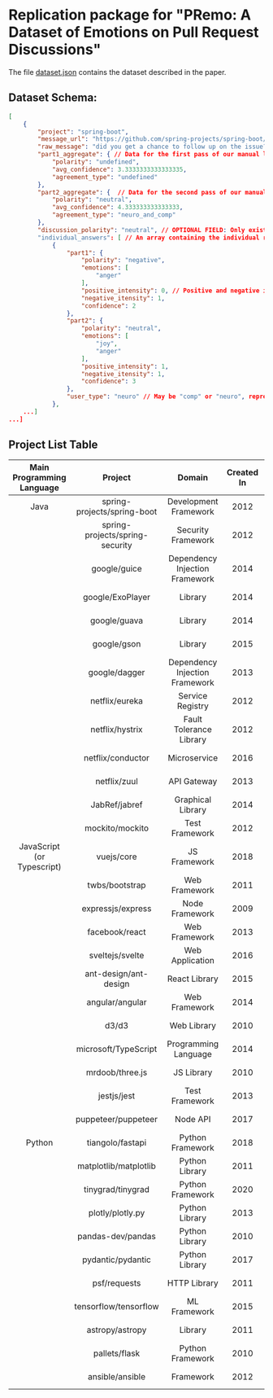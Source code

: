 # Replication package for "PRemo: A Dataset of Emotions on Pull Request Discussions"

The file [dataset.json](dataset.json) contains the dataset described in the paper.

## Dataset Schema:

```json
[
    {
        "project": "spring-boot",
        "message_url": "https://github.com/spring-projects/spring-boot/pull/21658#issuecomment-660726475",
        "raw_message": "did you get a chance to follow up on the issue? If not, I can take a look in the next 24hrs.",
        "part1_aggregate": { // Data for the first pass of our manual labeling, where the evaluators only had the text of the message.
            "polarity": "undefined",
            "avg_confidence": 3.3333333333333335,
            "agreement_type": "undefined"
        },
        "part2_aggregate": {  // Data for the second pass of our manual labeling, where the evaluators has access to the github link for the message, that includes more contextual information.
            "polarity": "neutral",
            "avg_confidence": 4.333333333333333,
            "agreement_type": "neuro_and_comp"
        },
        "discussion_polarity": "neutral", // OPTIONAL FIELD: Only exists if this was a case of total disagreement between evaluators. This field contains the polarity decided after they discussed the message.
        "individual_answers": [ // An array containing the individual response from each evaluator.
            {
                "part1": {
                    "polarity": "negative",
                    "emotions": [
                        "anger"
                    ],
                    "positive_intensity": 0, // Positive and negative intensities are separate, and the aggregate sentiment polarity is calculated based on this value.
                    "negative_itensity": 1,
                    "confidence": 2
                },
                "part2": {
                    "polarity": "neutral",
                    "emotions": [
                        "joy",
                        "anger"
                    ],
                    "positive_intensity": 1,
                    "negative_itensity": 1,
                    "confidence": 3
                },
                "user_type": "neuro" // May be "comp" or "neuro", representing a software engineer or a neuroscience student.
            },
    ...]
...]
```

## Project List Table

|  Main Programming  Language |             Project             |             Domain             | Created In |    Age   | LOC (Approx.) | \# Pull Requests | \# Contributors |
|:---------------------------:|:-------------------------------:|:------------------------------:|:----------:|:--------:|:-------------:|:----------------:|:---------------:|
| Java                        | spring-projects/spring-boot     | Development Framework          | 2012       | 12 years | 420k          | 6169             | 1074            |
|                             | spring-projects/spring-security | Security Framework             | 2012       | 12 years | 445k          | 2846             | 694             |
|                             | google/guice                    | Dependency Injection Framework | 2014       | 10 years | 106k          | 625              | 74              |
|                             | google/ExoPlayer                | Library                        | 2014       | 10 years | 479k          | 1191             | 239             |
|                             | google/guava                    | Library                        | 2014       | 10 years | 778k          | 2185             | 302             |
|                             | google/gson                     | Library                        | 2015       | 9 years  | 53k           | 996              | 147             |
|                             | google/dagger                   | Dependency Injection Framework | 2013       | 11 years | 167k          | 2287             | -               |
|                             | netflix/eureka                  | Service Registry               | 2012       | 12 years | 84k           | 864              | 108             |
|                             | netflix/hystrix                 | Fault Tolerance Library        | 2012       | 12 years | 78k           | 812              | 113             |
|                             | netflix/conductor               | Microservice                   | 2016       | 8 years  | 90k           | 1702             | 248             |
|                             | netflix/zuul                    | API Gateway                    | 2013       | 11 years | 73k           | 1195             | 57              |
|                             | JabRef/jabref                   | Graphical Library              | 2014       | 10 years | 235k          | 6901             | 630             |
|                             | mockito/mockito                 | Test Framework                 | 2012       | 12 years | 97k           | 1669             | 288             |
| JavaScript  (or Typescript) | vuejs/core                      | JS Framework                   | 2018       | 6 years  | 125k          | 4271             | 455             |
|                             | twbs/bootstrap                  | Web Framework                  | 2011       | 13 years | 44k           | 15110            | 1390            |
|                             | expressjs/express               | Node Framework                 | 2009       | 15 years | 23k           | 1273             | 307             |
|                             | facebook/react                  | Web Framework                  | 2013       | 11 years | 494k          | 14735            | 1656            |
|                             | sveltejs/svelte                 | Web Application                | 2016       | 8 years  | 84k           | 4594             | 670             |
|                             | ant-design/ant-design           | React Library                  | 2015       | 9 years  | 193k          | 16764            | 2091            |
|                             | angular/angular                 | Web Framework                  | 2014       | 10 years | 790k          | 26712            | 1882            |
|                             | d3/d3                           | Web Library                    | 2010       | 14 years | 20k           | 1170             | 132             |
|                             | microsoft/TypeScript            | Programming Language           | 2014       | 10 years | 3.4M          | 17314            | 771             |
|                             | mrdoob/three.js                 | JS Library                     | 2010       | 14 years | 426k          | 15603            | 1866            |
|                             | jestjs/jest                     | Test Framework                 | 2013       | 11 years | 120k          | 7165             | 1532            |
|                             | puppeteer/puppeteer             | Node API                       | 2017       | 7 years  | 76k           | 5428             | 485             |
| Python                      | tiangolo/fastapi                | Python Framework               | 2018       | 6 years  | 109k          | 3161             | 633             |
|                             | matplotlib/matplotlib           | Python Library                 | 2011       | 13 years | 249k          | 17823            | 1415            |
|                             | tinygrad/tinygrad               | Python Framework               | 2020       | 4 years  | 93k           | 3354             | 296             |
|                             | plotly/plotly.py                | Python Library                 | 2013       | 11 years | 902k          | 1617             | 238             |
|                             | pandas-dev/pandas               | Python Library                 | 2010       | 14 years | 612k          | 31839            | 3168            |
|                             | pydantic/pydantic               | Python Library                 | 2017       | 7 years  | 109k          | 3467             | 507             |
|                             | psf/requests                    | HTTP Library                   | 2011       | 13 years | 11k           | 2490             | 642             |
|                             | tensorflow/tensorflow           | ML Framework                   | 2015       | 9 years  | 1.2M          | 25164            | 3530            |
|                             | astropy/astropy                 | Library                        | 2011       | 13 years | 382k          | 10300            | 485             |
|                             | pallets/flask                   | Python Framework               | 2010       | 14 years | 17k           | 2524             | 715             |
|                             | ansible/ansible                 | Framework                      | 2012       | 12 years | 245k          | 50519            | 5000+           |
